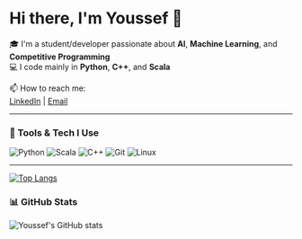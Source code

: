 # Hi there, I'm Youssef 👋

🎓 I'm a student/developer passionate about **AI**, **Machine Learning**, and **Competitive Programming**  
💻 I code mainly in **Python**, **C++**, and **Scala**  

📫 How to reach me:  
[LinkedIn](https://www.linkedin.com/in/youssef-ihab-6b878228b/) | [Email](yoyo.bob1972@gmail.com) 

---

### 🔧 Tools & Tech I Use

![Python](https://img.shields.io/badge/-Python-3776AB?logo=python&logoColor=white)
![Scala](https://img.shields.io/badge/-Scala-DC322F?logo=scala&logoColor=white)
![C++](https://img.shields.io/badge/-C++-00599C?logo=c%2B%2B&logoColor=white)
![Git](https://img.shields.io/badge/-Git-F05032?logo=git&logoColor=white)
![Linux](https://img.shields.io/badge/-Linux-FCC624?logo=linux&logoColor=black)

---
[![Top Langs](https://github-readme-stats.vercel.app/api/top-langs/?username=YoussefEMS)](https://github.com/anuraghazra/github-readme-stats)
### 📊 GitHub Stats

![Youssef's GitHub stats](https://github-readme-stats.vercel.app/api?username=YoussefEMS&show_icons=true&theme=tokyonight)
